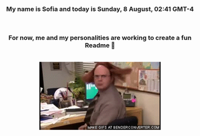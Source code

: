 


<div align="center">
<h3 >My name is Sofia and today is Sunday, 8 August, 02:41 GMT-4</h3><br>
<h3 >For now, me and my personalities are working to create a fun Readme 👋
</h3><br>
<img src='img/dwight.gif' alt='working...'/>
</div>
